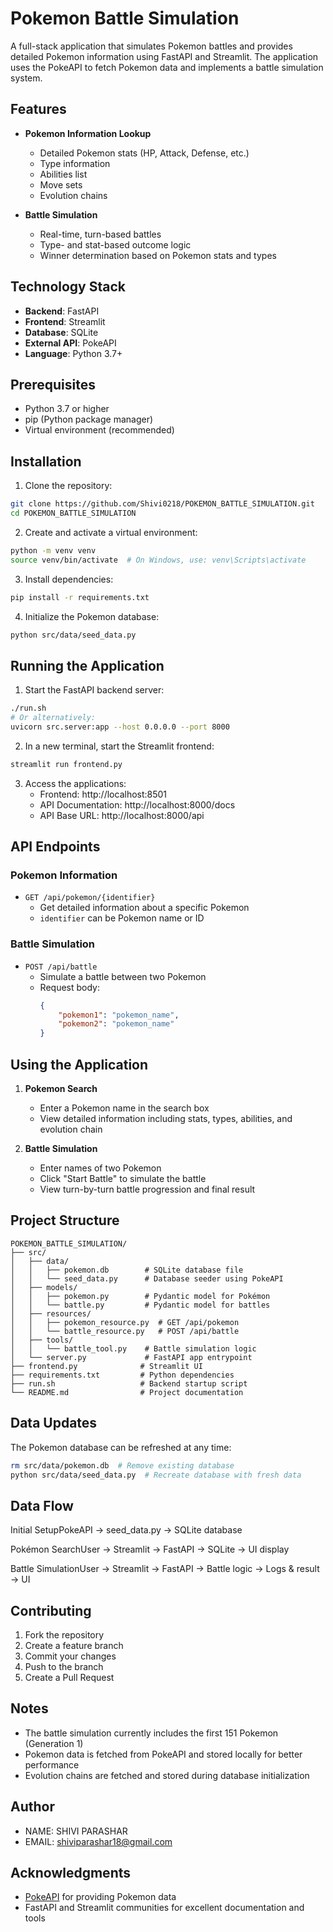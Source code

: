 # Pokemon Battle Simulation

A full-stack application that simulates Pokemon battles and provides detailed Pokemon information using FastAPI and Streamlit. The application uses the PokeAPI to fetch Pokemon data and implements a battle simulation system.

## Features

- **Pokemon Information Lookup**
  - Detailed Pokemon stats (HP, Attack, Defense, etc.)
  - Type information
  - Abilities list
  - Move sets
  - Evolution chains
  
- **Battle Simulation**
  - Real-time, turn-based battles
  - Type- and stat-based outcome logic
  - Winner determination based on Pokemon stats and types

##  Technology Stack

- **Backend**: FastAPI
- **Frontend**: Streamlit
- **Database**: SQLite
- **External API**: PokeAPI
- **Language**: Python 3.7+

##  Prerequisites

- Python 3.7 or higher
- pip (Python package manager)
- Virtual environment (recommended)

## Installation

1. Clone the repository:
```bash
git clone https://github.com/Shivi0218/POKEMON_BATTLE_SIMULATION.git
cd POKEMON_BATTLE_SIMULATION
```

2. Create and activate a virtual environment:
```bash
python -m venv venv
source venv/bin/activate  # On Windows, use: venv\Scripts\activate
```

3. Install dependencies:
```bash
pip install -r requirements.txt
```

4. Initialize the Pokemon database:
```bash
python src/data/seed_data.py
```

## Running the Application

1. Start the FastAPI backend server:
```bash
./run.sh
# Or alternatively:
uvicorn src.server:app --host 0.0.0.0 --port 8000
```

2. In a new terminal, start the Streamlit frontend:
```bash
streamlit run frontend.py
```

3. Access the applications:
   - Frontend: http://localhost:8501
   - API Documentation: http://localhost:8000/docs
   - API Base URL: http://localhost:8000/api

## API Endpoints

### Pokemon Information
- `GET /api/pokemon/{identifier}`
  - Get detailed information about a specific Pokemon
  - `identifier` can be Pokemon name or ID

### Battle Simulation
- `POST /api/battle`
  - Simulate a battle between two Pokemon
  - Request body:
    ```json
    {
        "pokemon1": "pokemon_name",
        "pokemon2": "pokemon_name"
    }
    ```

## Using the Application

1. **Pokemon Search**
   - Enter a Pokemon name in the search box
   - View detailed information including stats, types, abilities, and evolution chain

2. **Battle Simulation**
   - Enter names of two Pokemon
   - Click "Start Battle" to simulate the battle
   - View turn-by-turn battle progression and final result

## Project Structure

```
POKEMON_BATTLE_SIMULATION/
├── src/
│   ├── data/
│   │   ├── pokemon.db        # SQLite database file
│   │   └── seed_data.py      # Database seeder using PokeAPI
│   ├── models/
│   │   ├── pokemon.py        # Pydantic model for Pokémon
│   │   └── battle.py         # Pydantic model for battles
│   ├── resources/
│   │   ├── pokemon_resource.py  # GET /api/pokemon
│   │   └── battle_resource.py   # POST /api/battle
│   ├── tools/
│   │   └── battle_tool.py    # Battle simulation logic
│   └── server.py             # FastAPI app entrypoint
├── frontend.py              # Streamlit UI
├── requirements.txt         # Python dependencies
├── run.sh                   # Backend startup script
└── README.md                # Project documentation
```

## Data Updates

The Pokemon database can be refreshed at any time:
```bash
rm src/data/pokemon.db  # Remove existing database
python src/data/seed_data.py  # Recreate database with fresh data
```
## Data Flow
Initial SetupPokeAPI → seed_data.py → SQLite database

Pokémon SearchUser → Streamlit → FastAPI → SQLite → UI display

Battle SimulationUser → Streamlit → FastAPI → Battle logic → Logs & result → UI

## Contributing

1. Fork the repository
2. Create a feature branch
3. Commit your changes
4. Push to the branch
5. Create a Pull Request

## Notes

- The battle simulation currently includes the first 151 Pokemon (Generation 1)
- Pokemon data is fetched from PokeAPI and stored locally for better performance
- Evolution chains are fetched and stored during database initialization


## Author

- NAME: SHIVI PARASHAR
- EMAIL: shiviparashar18@gmail.com

## Acknowledgments

- [PokeAPI](https://pokeapi.co/) for providing Pokemon data
- FastAPI and Streamlit communities for excellent documentation and tools 